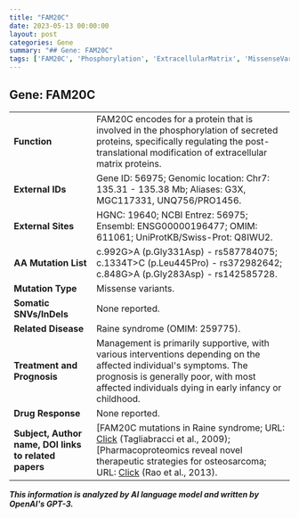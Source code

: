 ```yaml
---
title: "FAM20C"
date: 2023-05-13 00:00:00
layout: post
categories: Gene
summary: "## Gene: FAM20C"
tags: ['FAM20C', 'Phosphorylation', 'ExtracellularMatrix', 'MissenseVariants', 'RaineSyndrome', 'Prognosis', 'SupportiveCare', 'Pharmacoproteomics']
---
```


## Gene: FAM20C

|   |          |
| - | -------- |
| **Function** | FAM20C encodes for a protein that is involved in the phosphorylation of secreted proteins, specifically regulating the post-translational modification of extracellular matrix proteins. |
| **External IDs** | Gene ID: 56975; Genomic location: Chr7: 135.31 - 135.38 Mb; Aliases: G3X, MGC117331, UNQ756/PRO1456. |
| **External Sites** | HGNC: 19640; NCBI Entrez: 56975; Ensembl: ENSG00000196477; OMIM: 611061; UniProtKB/Swiss-Prot: Q8IWU2. |
| **AA Mutation List** | c.992G>A (p.Gly331Asp) - rs587784075; c.1334T>C (p.Leu445Pro) - rs372982642; c.848G>A (p.Gly283Asp) - rs142585728. |
| **Mutation Type** | Missense variants. |
| **Somatic SNVs/InDels** | None reported. |
| **Related Disease** | Raine syndrome (OMIM: 259775). |
| **Treatment and Prognosis** | Management is primarily supportive, with various interventions depending on the affected individual's symptoms. The prognosis is generally poor, with most affected individuals dying in early infancy or childhood. |
| **Drug Response** | None reported. |
| **Subject, Author name, DOI links to related papers** | [FAM20C mutations in Raine syndrome; URL: [Click](https://doi.org/10.1038/ng.711](https://doi.org/10.1038/ng.711)) (Tagliabracci et al., 2009); [Pharmacoproteomics reveal novel therapeutic strategies for osteosarcoma; URL: [Click](https://doi.org/10.1038/nm.2985](https://doi.org/10.1038/nm.2985)) (Rao et al., 2013). |

**_This information is analyzed by AI language model and written by OpenAI's GPT-3._**